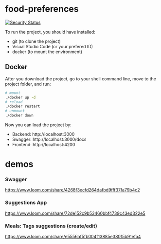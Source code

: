 # food-preferences

[![Security Status](https://www.murphysec.com/platform3/v3/badge/1619249945505214464.svg)](https://www.murphysec.com/accept?code=3b082fa1ff4d5037e7ff8ba98d029ac2&type=1&from=2&t=2)

To run the project, you should have installed:

- git (to clone the project)
- Visual Studio Code (or your prefered ID)
- docker (to mount the environment)

## Docker

After you download the project, go to your shell command line, move to the project folder, and run:

```bash
# mount
./docker up -d
# reload
./docker restart
# unmount
./docker down
```

Now you can load the project by:
- Backend: http://localhost:3000
- Swagger: http://localhost:3000/docs
- Frontend: http://localhost:4200

# demos

### Swagger
https://www.loom.com/share/4268f3ecfd264dafbd9fff37fa79b4c2

### Suggestions App
https://www.loom.com/share/72de152c9b53460bbf4739c43ed322e5

### Meals: Tags suggestions (create/edit)
https://www.loom.com/share/e5556af5fb004f13885e380f5b91efa4
